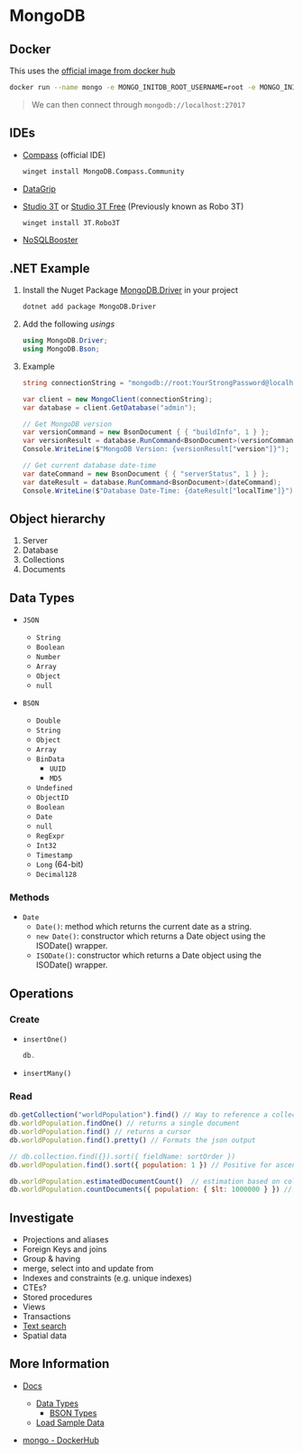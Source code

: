 # MongoDB

## Docker

This uses the [official image from docker hub](https://hub.docker.com/_/mongo/)

```sh
docker run --name mongo -e MONGO_INITDB_ROOT_USERNAME=root -e MONGO_INITDB_ROOT_PASSWORD=YourStrongPassword -p 27017:27017 --restart always -d mongo
```

> We can then connect through `mongodb://localhost:27017`

## IDEs

- [Compass](https://www.mongodb.com/products/compass) (official IDE)

  ```sh
  winget install MongoDB.Compass.Community
  ```

- [DataGrip](https://www.jetbrains.com/datagrip/)
- [Studio 3T](https://studio3t.com/) or [Studio 3T Free](https://robomongo.org/) (Previously known as Robo 3T)

  ```sh
  winget install 3T.Robo3T
  ```

- [NoSQLBooster](https://nosqlbooster.com/)

## .NET Example

1. Install the Nuget Package [MongoDB.Driver](https://www.nuget.org/packages/MongoDB.Driver) in your project

   ```sh
   dotnet add package MongoDB.Driver 
   ```

2. Add the following _usings_

   ```cs
   using MongoDB.Driver;
   using MongoDB.Bson;
   ```

3. Example

   ```cs
   string connectionString = "mongodb://root:YourStrongPassword@localhost:27017/admin";

   var client = new MongoClient(connectionString);
   var database = client.GetDatabase("admin");

   // Get MongoDB version
   var versionCommand = new BsonDocument { { "buildInfo", 1 } };
   var versionResult = database.RunCommand<BsonDocument>(versionCommand);
   Console.WriteLine($"MongoDB Version: {versionResult["version"]}");

   // Get current database date-time
   var dateCommand = new BsonDocument { { "serverStatus", 1 } };
   var dateResult = database.RunCommand<BsonDocument>(dateCommand);
   Console.WriteLine($"Database Date-Time: {dateResult["localTime"]}");
   ```

## Object hierarchy

1. Server
2. Database
3. Collections
4. Documents

## Data Types

- `JSON`
  - `String`
  - `Boolean`
  - `Number`
  - `Array`
  - `Object`
  - `null`

- `BSON`
  - `Double`
  - `String`
  - `Object`
  - `Array`
  - `BinData`
    - `UUID`
    - `MD5`
  - `Undefined`
  - `ObjectID`
  - `Boolean`
  - `Date`
  - `null`
  - `RegExpr`
  - `Int32`
  - `Timestamp`
  - `Long` (64-bit)
  - `Decimal128`

### Methods

- `Date`
  - `Date()`: method which returns the current date as a string.
  - `new Date()`: constructor which returns a Date object using the ISODate() wrapper.
  - `ISODate()`: constructor which returns a Date object using the ISODate() wrapper.

## Operations

### Create

- `insertOne()`

  ```js
  db.
  ```

- `insertMany()`

### Read

```js
db.getCollection("worldPopulation").find() // Way to reference a collection
db.worldPopulation.findOne() // returns a single document
db.worldPopulation.find() // returns a cursor
db.worldPopulation.find().pretty() // Formats the json output

// db.collection.find({}).sort({ fieldName: sortOrder })
db.worldPopulation.find().sort({ population: 1 }) // Positive for ascending order, negative for descending

db.worldPopulation.estimatedDocumentCount()  // estimation based on collection metadata
db.worldPopulation.countDocuments({ population: { $lt: 1000000 } }) // alias for an aggregation pipeline - accurate count
```

## Investigate

- Projections and aliases
- Foreign Keys and joins
- Group & having
- merge, select into and update from
- Indexes and constraints (e.g. unique indexes)
- CTEs?
- Stored procedures
- Views
- Transactions
- [Text search](https://www.mongodb.com/docs/manual/core/index-text/)
- Spatial data

## More Information

- [Docs](https://www.mongodb.com/docs/)
  - [Data Types](https://www.mongodb.com/docs/mongodb-shell/reference/data-types/)
    - [BSON Types](https://www.mongodb.com/docs/manual/reference/bson-types/)
  - [Load Sample Data](https://www.mongodb.com/docs/atlas/sample-data/)

- [mongo - DockerHub](https://hub.docker.com/_/mongo/)
